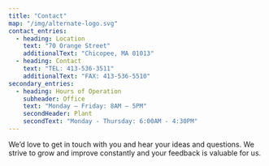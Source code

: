 ```yaml
---
title: "Contact"
map: "/img/alternate-logo.svg"
contact_entries:
  - heading: Location
    text: "70 Orange Street"
    additionalText: "Chicopee, MA 01013"
  - heading: Contact
    text: "TEL: 413-536-3511"
    additionalText: "FAX: 413-536-5510"
secondary_entries:
  - heading: Hours of Operation
    subheader: Office
    text: "Monday – Friday: 8AM – 5PM"
    secondHeader: Plant
    secondText: "Monday - Thursday: 6:00AM - 4:30PM"
---
```


We’d love to get in touch with you and hear your ideas and
questions. We strive to grow and improve constantly and your feedback
is valuable for us.